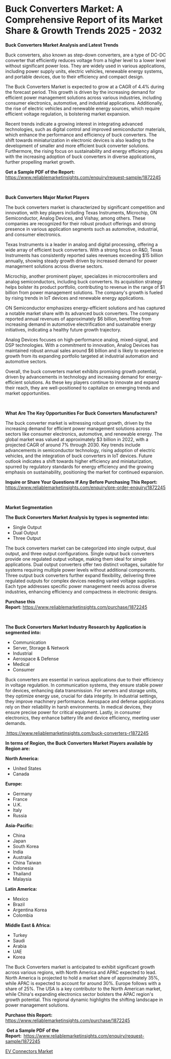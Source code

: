 <p><h1>Buck Converters Market: A Comprehensive Report of its Market Share & Growth Trends 2025 - 2032</h1></p><p><strong>Buck Converters Market Analysis and Latest Trends</strong></p>
<p><p>Buck converters, also known as step-down converters, are a type of DC-DC converter that efficiently reduces voltage from a higher level to a lower level without significant power loss. They are widely used in various applications, including power supply units, electric vehicles, renewable energy systems, and portable devices, due to their efficiency and compact design.</p><p>The Buck Converters Market is expected to grow at a CAGR of 4.4% during the forecast period. This growth is driven by the increasing demand for efficient power management solutions across various industries, including consumer electronics, automotive, and industrial applications. Additionally, the rise of electric vehicles and renewable energy sources, which require efficient voltage regulation, is bolstering market expansion.</p><p>Recent trends indicate a growing interest in integrating advanced technologies, such as digital control and improved semiconductor materials, which enhance the performance and efficiency of buck converters. The shift towards miniaturization in electronic devices is also leading to the development of smaller and more efficient buck converter solutions. Furthermore, the rising focus on sustainability and energy efficiency aligns with the increasing adoption of buck converters in diverse applications, further propelling market growth.</p></p>
<p><strong>Get a Sample PDF of the Report:&nbsp;</strong> <a href="https://www.reliablemarketinsights.com/enquiry/request-sample/1872245?utm_campaign=2210&utm_medium=2&utm_source=Github&utm_content=ia&utm_term=06042025&utm_id=buck-converters">https://www.reliablemarketinsights.com/enquiry/request-sample/1872245</a></p>
<p>&nbsp;</p>
<p><strong>Buck Converters Major Market Players</strong></p>
<p><p>The buck converters market is characterized by significant competition and innovation, with key players including Texas Instruments, Microchip, ON Semiconductor, Analog Devices, and Vishay, among others. These companies are recognized for their robust product offerings and strong presence in various application segments such as automotive, industrial, and consumer electronics.</p><p>Texas Instruments is a leader in analog and digital processing, offering a wide array of efficient buck converters. With a strong focus on R&D, Texas Instruments has consistently reported sales revenues exceeding $15 billion annually, showing steady growth driven by increased demand for power management solutions across diverse sectors.</p><p>Microchip, another prominent player, specializes in microcontrollers and analog semiconductors, including buck converters. Its acquisition strategy helps bolster its product portfolio, contributing to revenue in the range of $1 billion from power management solutions. The company's growth is fueled by rising trends in IoT devices and renewable energy applications.</p><p>ON Semiconductor emphasizes energy-efficient solutions and has captured a notable market share with its advanced buck converters. The company reported annual revenues of approximately $6 billion, benefiting from increasing demand in automotive electrification and sustainable energy initiatives, indicating a healthy future growth trajectory.</p><p>Analog Devices focuses on high-performance analog, mixed-signal, and DSP technologies. With a commitment to innovation, Analog Devices has maintained robust annual sales around $6 billion and is likely to experience growth from its expanding portfolio targeted at industrial automation and automotive sectors.</p><p>Overall, the buck converters market exhibits promising growth potential, driven by advancements in technology and increasing demand for energy-efficient solutions. As these key players continue to innovate and expand their reach, they are well-positioned to capitalize on emerging trends and market opportunities.</p></p>
<p>&nbsp;</p>
<p><strong>What Are The Key Opportunities For Buck Converters Manufacturers?</strong></p>
<p><p>The buck converter market is witnessing robust growth, driven by the increasing demand for efficient power management solutions across sectors like consumer electronics, automotive, and renewable energy. The global market was valued at approximately $3 billion in 2022, with a projected CAGR of around 7% through 2030. Key trends include advancements in semiconductor technology, rising adoption of electric vehicles, and the integration of buck converters in IoT devices. Future outlook indicates a shift towards higher efficiency and miniaturization, spurred by regulatory standards for energy efficiency and the growing emphasis on sustainability, positioning the market for continued expansion.</p></p>
<p><strong>Inquire or Share Your Questions If Any Before Purchasing This Report:</strong> <a href="https://www.reliablemarketinsights.com/enquiry/pre-order-enquiry/1872245?utm_campaign=2210&utm_medium=2&utm_source=Github&utm_content=ia&utm_term=06042025&utm_id=buck-converters">https://www.reliablemarketinsights.com/enquiry/pre-order-enquiry/1872245</a></p>
<p>&nbsp;</p>
<p><strong>Market Segmentation</strong></p>
<p><strong>The Buck Converters Market Analysis by types is segmented into:</strong></p>
<p><ul><li>Single Output</li><li>Dual Output</li><li>Three Output</li></ul></p>
<p><p>The buck converters market can be categorized into single output, dual output, and three output configurations. Single output buck converters provide one regulated output voltage, making them ideal for simple applications. Dual output converters offer two distinct voltages, suitable for systems requiring multiple power levels without additional components. Three output buck converters further expand flexibility, delivering three regulated outputs for complex devices needing varied voltage supplies. Each type addresses specific power management needs across diverse industries, enhancing efficiency and compactness in electronic designs.</p></p>
<p><strong>Purchase this Report:&nbsp;</strong><a href="https://www.reliablemarketinsights.com/purchase/1872245?utm_campaign=2210&utm_medium=2&utm_source=Github&utm_content=ia&utm_term=06042025&utm_id=buck-converters">https://www.reliablemarketinsights.com/purchase/1872245</a></p>
<p>&nbsp;</p>
<p><strong>The Buck Converters Market Industry Research by Application is segmented into:</strong></p>
<p><ul><li>Communication</li><li>Server, Storage & Network</li><li>Industrial</li><li>Aerospace & Defense</li><li>Medical</li><li>Consumer</li></ul></p>
<p><p>Buck converters are essential in various applications due to their efficiency in voltage regulation. In communication systems, they ensure stable power for devices, enhancing data transmission. For servers and storage units, they optimize energy use, crucial for data integrity. In industrial settings, they improve machinery performance. Aerospace and defense applications rely on their reliability in harsh environments. In medical devices, they ensure precise power for critical equipment. Lastly, in consumer electronics, they enhance battery life and device efficiency, meeting user demands.</p></p>
<p><a href="https://www.reliablemarketinsights.com/buck-converters-r1872245?utm_campaign=2210&utm_medium=2&utm_source=Github&utm_content=ia&utm_term=06042025&utm_id=buck-converters">&nbsp;https://www.reliablemarketinsights.com/buck-converters-r1872245</a></p>
<p><strong>In terms of Region, the Buck Converters Market Players available by Region are:</strong></p>
<p>
    <p> <strong> North America: </strong>
        <ul>
            <li>United States</li>
            <li>Canada</li>
        </ul>
        </p> 
    <p> <strong> Europe: </strong>
        <ul>
            <li>Germany</li>
            <li>France</li>
            <li>U.K.</li>
            <li>Italy</li>
            <li>Russia</li>
        </ul>
        </p> 
    <p> <strong> Asia-Pacific: </strong>
        <ul>
            <li>China</li>
            <li>Japan</li>
            <li>South Korea</li>
            <li>India</li>
            <li>Australia</li>
            <li>China Taiwan</li>
            <li>Indonesia</li>
            <li>Thailand</li>
            <li>Malaysia</li>
        </ul>
        </p> 
    <p> <strong> Latin America: </strong>
        <ul>
            <li>Mexico</li>
            <li>Brazil</li>
            <li>Argentina Korea</li>
            <li>Colombia</li>
        </ul>
        </p> 
    <p> <strong> Middle East & Africa: </strong>
        <ul>
            <li>Turkey</li>
            <li>Saudi</li>
            <li>Arabia</li>
            <li>UAE</li>
            <li>Korea</li>
        </ul>
    </p>
    </p>
<p><p>The Buck Converters market is anticipated to exhibit significant growth across various regions, with North America and APAC expected to lead. North America is projected to hold a market share of approximately 35%, while APAC is expected to account for around 30%. Europe follows with a share of 25%. The USA is a key contributor to the North American market, while China's expanding electronics sector bolsters the APAC region's growth potential. This regional dynamic highlights the shifting landscape in power management solutions.</p></p>
<p><strong>Purchase this Report: </strong><a href="https://www.reliablemarketinsights.com/purchase/1872245?utm_campaign=2210&utm_medium=2&utm_source=Github&utm_content=ia&utm_term=06042025&utm_id=buck-converters">https://www.reliablemarketinsights.com/purchase/1872245</a></p>
<p>&nbsp;<strong>Get a Sample PDF of the Report:&nbsp;&nbsp;</strong><a href="https://www.reliablemarketinsights.com/enquiry/request-sample/1872245?utm_campaign=2210&utm_medium=2&utm_source=Github&utm_content=ia&utm_term=06042025&utm_id=buck-converters">https://www.reliablemarketinsights.com/enquiry/request-sample/1872245</a></p>
<p><strong></strong></p>
<p><p><a href="https://github.com/globismark/Market-Research-Report-List-6/blob/main/ev-connectors-market.md?utm_campaign=2210&utm_medium=2&utm_source=Github&utm_content=ia&utm_term=06042025&utm_id=buck-converters">EV Connectors Market</a></p></p>